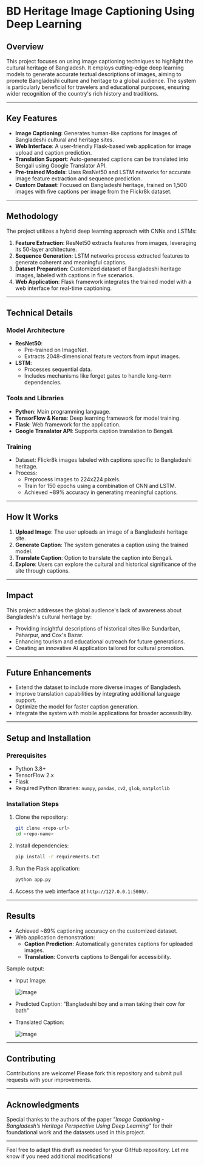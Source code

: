 # BD Heritage Image Captioning Using Deep Learning

## Overview

This project focuses on using image captioning techniques to highlight the cultural heritage of Bangladesh. It employs cutting-edge deep learning models to generate accurate textual descriptions of images, aiming to promote Bangladeshi culture and heritage to a global audience. The system is particularly beneficial for travelers and educational purposes, ensuring wider recognition of the country's rich history and traditions.

---

## Key Features

- **Image Captioning**: Generates human-like captions for images of Bangladeshi cultural and heritage sites.
- **Web Interface**: A user-friendly Flask-based web application for image upload and caption prediction.
- **Translation Support**: Auto-generated captions can be translated into Bengali using Google Translator API.
- **Pre-trained Models**: Uses ResNet50 and LSTM networks for accurate image feature extraction and sequence prediction.
- **Custom Dataset**: Focused on Bangladeshi heritage, trained on 1,500 images with five captions per image from the Flickr8k dataset.

---

## Methodology

The project utilizes a hybrid deep learning approach with CNNs and LSTMs:
1. **Feature Extraction**: ResNet50 extracts features from images, leveraging its 50-layer architecture.
2. **Sequence Generation**: LSTM networks process extracted features to generate coherent and meaningful captions.
3. **Dataset Preparation**: Customized dataset of Bangladeshi heritage images, labeled with captions in five scenarios.
4. **Web Application**: Flask framework integrates the trained model with a web interface for real-time captioning.

---

## Technical Details

### Model Architecture
- **ResNet50**:
  - Pre-trained on ImageNet.
  - Extracts 2048-dimensional feature vectors from input images.
- **LSTM**:
  - Processes sequential data.
  - Includes mechanisms like forget gates to handle long-term dependencies.

### Tools and Libraries
- **Python**: Main programming language.
- **TensorFlow & Keras**: Deep learning framework for model training.
- **Flask**: Web framework for the application.
- **Google Translator API**: Supports caption translation to Bengali.

### Training
- Dataset: Flickr8k images labeled with captions specific to Bangladeshi heritage.
- Process:
  - Preprocess images to 224x224 pixels.
  - Train for 150 epochs using a combination of CNN and LSTM.
  - Achieved ~89% accuracy in generating meaningful captions.

---

## How It Works

1. **Upload Image**: The user uploads an image of a Bangladeshi heritage site.
2. **Generate Caption**: The system generates a caption using the trained model.
3. **Translate Caption**: Option to translate the caption into Bengali.
4. **Explore**: Users can explore the cultural and historical significance of the site through captions.

---

## Impact

This project addresses the global audience's lack of awareness about Bangladesh's cultural heritage by:
- Providing insightful descriptions of historical sites like Sundarban, Paharpur, and Cox's Bazar.
- Enhancing tourism and educational outreach for future generations.
- Creating an innovative AI application tailored for cultural promotion.

---

## Future Enhancements

- Extend the dataset to include more diverse images of Bangladesh.
- Improve translation capabilities by integrating additional language support.
- Optimize the model for faster caption generation.
- Integrate the system with mobile applications for broader accessibility.

---

## Setup and Installation

### Prerequisites
- Python 3.8+
- TensorFlow 2.x
- Flask
- Required Python libraries: `numpy`, `pandas`, `cv2`, `glob`, `matplotlib`

### Installation Steps
1. Clone the repository:
   ```bash
   git clone <repo-url>
   cd <repo-name>
   ```
2. Install dependencies:
   ```bash
   pip install -r requirements.txt
   ```
3. Run the Flask application:
   ```bash
   python app.py
   ```
4. Access the web interface at `http://127.0.0.1:5000/`.

---

## Results

- Achieved ~89% captioning accuracy on the customized dataset.
- Web application demonstration:
  - **Caption Prediction**: Automatically generates captions for uploaded images.
  - **Translation**: Converts captions to Bengali for accessibility.

Sample output:

- Input Image:

   ![image](https://github.com/user-attachments/assets/e1d2fafb-f24c-44ec-8f04-54a06f093d28)

- Predicted Caption: "Bangladeshi boy and a man taking their cow for bath"
- Translated Caption:

   ![image](https://github.com/user-attachments/assets/62b8759b-f942-45ee-9b9d-4485c1eddf87)


---

## Contributing

Contributions are welcome! Please fork this repository and submit pull requests with your improvements.

---

## Acknowledgments

Special thanks to the authors of the paper *"Image Captioning - Bangladesh’s Heritage Perspective Using Deep Learning"* for their foundational work and the datasets used in this project.

---

Feel free to adapt this draft as needed for your GitHub repository. Let me know if you need additional modifications!
